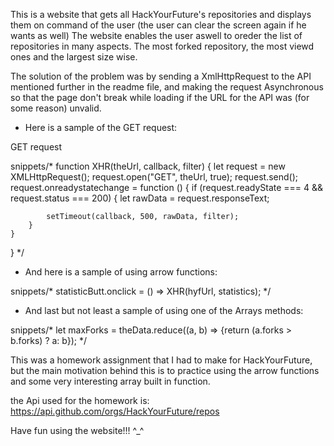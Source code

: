 This is a website that gets all HackYourFuture's repositories and displays them on command of the user (the user can clear the screen again if he wants as well)
The website enables the user aswell to oreder the list of repositories in many aspects. The most forked repository, the most viewd ones and the largest size wise.


The solution of the problem was by sending a XmlHttpRequest to the API mentioned further in the readme file, and making the request Asynchronous so that the page don't break while loading if the URL for the API was (for some reason) unvalid.



- Here is a sample of the GET request:

GET request

snippets/*
function XHR(theUrl, callback, filter) {
    let request = new XMLHttpRequest();
    request.open("GET", theUrl, true);
    request.send();
    request.onreadystatechange = function () {
        if (request.readyState === 4 && request.status === 200) {
            let rawData = request.responseText;

            setTimeout(callback, 500, rawData, filter);
        }
    }
}
*/

- And here is a sample of using arrow functions:

snippets/*
statisticButt.onclick = () => XHR(hyfUrl, statistics);
*/


- And last but not least a sample of using one of the Arrays methods:

snippets/*
let maxForks = theData.reduce((a, b) => {return (a.forks > b.forks) ? a: b});
*/



This was a homework assignment that I had to make for HackYourFuture, but the main motivation behind this is to practice using the arrow functions and some very interesting array built in function.


the Api used for the homework is: 
https://api.github.com/orgs/HackYourFuture/repos

Have fun using the website!!! ^_^
